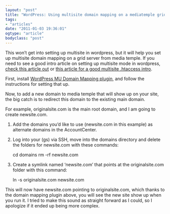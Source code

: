 ```yaml
---
layout: "post"
title: "WordPress: Using multisite domain mapping on a mediatemple grid server"
tags: 
- "articles"
date: "2011-01-03 19:36:01"
ogtype: "article"
bodyclass: "post"
---
```


This won’t get into setting up multisite in wordpress, but it will help you set up multisite domain mapping on a grid server from media temple. If you need to see a good intro article on setting up multisite mode in wordpress, [check this article out](http://www.snipe.net/2010/06/upgrading-to-wordpress-3/) or [this article for a good multisite .htaccess intro](http://perishablepress.com/press/2010/07/07/htaccess-code-for-wordpress-multisite/).

First, install [WordPress MU Domain Mapping plugin](http://wordpress.org/extend/plugins/wordpress-mu-domain-mapping/), and follow the instructions for setting that up.

Now, to add a new domain to media temple that will show up on your site, the big catch is to redirect this domain to the existing main domain.

For example, originalsite.com is the main root domain, and I am going to create newsite.com.

1. Add the domains you’d like to use (newsite.com in this example) as alternate domains in the AccountCenter.
2. Log into your (gs) via SSH, move into the domains directory and delete the folders for newsite.com with these commands:


    cd domains rm -rf newsite.com
3. Create a symlink named ‘newsite.com’ that points at the originalsite.com folder with this command:


    ln -s originalsite.com newsite.com

This will now have newsite.com pointing to originalsite.com, which thanks to the domain mapping plugin above, you will see the new site show up when you run it. I tried to make this sound as straight forward as I could, so I apologize if it ended up being more complex.